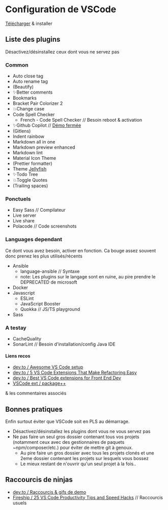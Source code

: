 # Configuration de VSCode

[Télécharger](https://code.visualstudio.com/) & installer

## Liste des plugins

Désactivez/désinstallez ceux dont vous ne servez pas

### Common

- Auto close tag
- Auto rename tag
- (Beautify)
- ✨Better comments
- Bookmarks
- Bracket Pair Colorizer 2
- 💥Change case
- Code Spell Checker
  - French - Code Spell Checker // Besoin reboot & activation
- ✨Github Copilot // [Démo fermée](https://copilot.github.com/)
- (Gitlens)
- Indent rainbow
- Markdown all in one
- Markdown preview enhanced
- Markdown lint
- Material Icon Theme
- (Prettier formatter)
- Theme [Jellyfish](https://marketplace.visualstudio.com/items?itemName=PawelBorkar.jellyfish&ssr=false#overview)
- ✨Todo Tree
- 💥Toggle Quotes
- (Trailing spaces)

### Ponctuels

- Easy Sass // Compilateur
- Live server
- Live share
- Polacode // Code screenshots

### Languages dependant

Ce dont vous avez besoin, activer en fonction. Ca bouge assez souvent donc prenez les plus utilisés/récents

- Ansible
  - language-ansible // Syntaxe
  - note: Les plugins sur le langage sont en ruine, au pire prendre le DEPRECATED de microsoft
- Docker
- Javascript
  - ESLint
  - JavaScript Booster
  - Quokka // JS/TS playground
- Sass

### A testay

- CacheQuality
- SonarLint // Besoin d'installation/config Java IDE

#### Liens recos

- [dev.to / Awesome VS Code setup](https://dev.to/pas8/best-vs-code-setup-20fe)
- [dev.to / 5 VS Code Extensions That Make Refactoring Easy](https://dev.to/alexomeyer/5-vs-code-extensions-that-make-refactoring-easy-1ccb)
- [dev.to / Best VS Code extensions for Front End Dev](https://dev.to/labib/best-vs-code-extension-for-front-end-dev-dj4)
- [VSCode ext / package++](https://marketplace.visualstudio.com/items?itemName=juninhosilva.package-plus-plus)

& les commentaires associés

## Bonnes pratiques

Enfin surtout éviter que VSCode soit en PLS au démarrage.

- Désactivez/désinstallez les plugins dont vous ne vous servez pas
- Ne pas faire un seul gros dossier contenant tous vos projets (notamment ceux avec des gestionnaires de paquets ~npm/composer/etc.) pour éviter de mettre git à genoux.
  - Au pire faire un gros dossier avec tous les projets clonés et une 2eme dossier contenant les projets sur lesquels vous bossez
  - Le mieux restant de n'ouvrir qu'un seul projet à la fois..

## Raccourcis de ninjas

- [dev.to / Raccourcis & gifs de demo](https://dev.to/alebian/text-editor-tips-and-tricks-to-boost-your-productivity-2gc5)
- [Fireship / 25 VS Code Productivity Tips and Speed Hacks](https://www.youtube.com/watch?v=ifTF3ags0XI) // Raccourcis usuels
